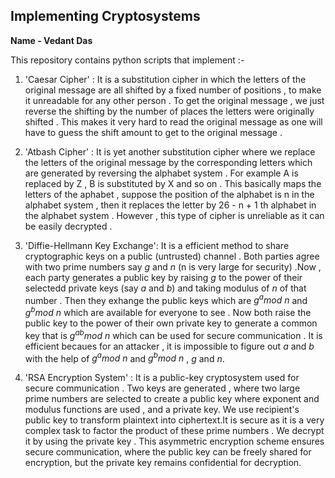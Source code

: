 ## Implementing Cryptosystems

**Name - Vedant Das**

This repository contains python scripts that implement :-

1. 'Caesar Cipher' :
It is a  substitution cipher in which the letters of the original message are all shifted by a fixed number of positions , to make it unreadable for any other person . To get the original message , we just reverse the shifting by the number of places the letters were originally shifted . This makes it very hard to read the original message as one will have to guess the shift amount to get to the original message . 

1. 'Atbash Cipher' :
It is yet another substitution cipher where we replace the letters of the original message by the corresponding letters which are generated by reversing the alphabet system . For example A is replaced by Z , B is substituted by X and so on . This basically maps the letters of the aphabet , suppose the position of the alphabet is n in the alphabet system , then it replaces the letter by 26 - n + 1 th alphabet in the alphabet system . However , this type of cipher is unreliable as it can be easily decrypted .  

1. 'Diffie-Hellmann Key Exchange':
It is a efficient method to share cryptographic keys on a public (untrusted) channel . Both parties agree with two prime numbers say *g* and *n* (n is very large for security) .Now , each party generates a public key by raising *g* to the power of their selectedd private keys (say *a* and *b*) and taking modulus of *n* of that number . Then they exhange the public keys which are *g<sup>a</sup>mod n* and *g<sup>b</sup>mod n* which are available for everyone to see . Now both raise the public key to the power of their own private key to generate a common key that is *g<sup>ab</sup>mod n* which can be used for secure communication . It is efficient becaues for an attacker , it is impossible to figure out *a* and *b* with the help of *g<sup>a</sup>mod n* and *g<sup>b</sup>mod n* , *g* and *n*.

1. 'RSA Encryption System' :
It is a public-key cryptosystem used for secure communication . Two keys are generated , where two large prime numbers are selected to create a public key where exponent and modulus functions are used , and a private key. We use recipient's public key to transform plaintext into ciphertext.It is secure as it is a very complex task to factor the product of these prime numbers . We decrypt it by using the private key . This asymmetric encryption scheme ensures secure communication, where the public key can be freely shared for encryption, but the private key remains confidential for decryption. 
